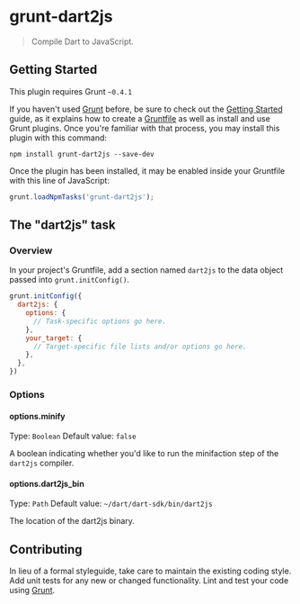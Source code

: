 # grunt-dart2js

> Compile Dart to JavaScript.

## Getting Started
This plugin requires Grunt `~0.4.1`

If you haven't used [Grunt](http://gruntjs.com/) before, be sure to check out the [Getting Started](http://gruntjs.com/getting-started) guide, as it explains how to create a [Gruntfile](http://gruntjs.com/sample-gruntfile) as well as install and use Grunt plugins. Once you're familiar with that process, you may install this plugin with this command:

```shell
npm install grunt-dart2js --save-dev
```

Once the plugin has been installed, it may be enabled inside your Gruntfile with this line of JavaScript:

```js
grunt.loadNpmTasks('grunt-dart2js');
```

## The "dart2js" task

### Overview
In your project's Gruntfile, add a section named `dart2js` to the data object passed into `grunt.initConfig()`.

```js
grunt.initConfig({
  dart2js: {
    options: {
      // Task-specific options go here.
    },
    your_target: {
      // Target-specific file lists and/or options go here.
    },
  },
})
```

### Options

#### options.minify
Type: `Boolean`
Default value: `false`

A boolean indicating whether you'd like to run the minifaction step of the `dart2js` compiler.

#### options.dart2js_bin
Type: `Path`
Default value: `~/dart/dart-sdk/bin/dart2js`

The location of the dart2js binary.


## Contributing
In lieu of a formal styleguide, take care to maintain the existing coding style. Add unit tests for any new or changed functionality. Lint and test your code using [Grunt](http://gruntjs.com/).
